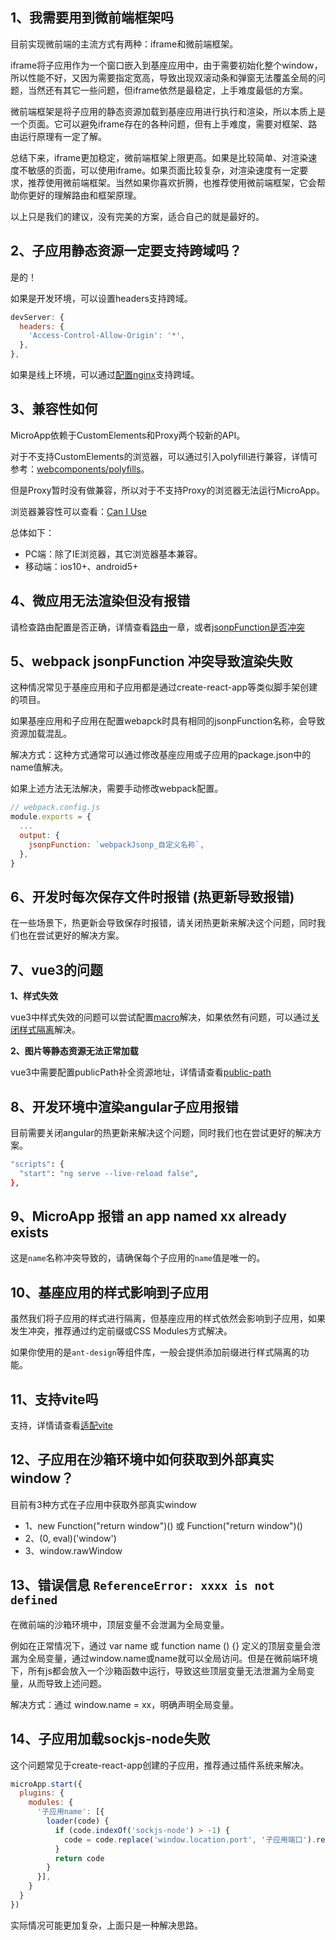 ## 1、我需要用到微前端框架吗
目前实现微前端的主流方式有两种：iframe和微前端框架。

iframe将子应用作为一个窗口嵌入到基座应用中，由于需要初始化整个window，所以性能不好，又因为需要指定宽高，导致出现双滚动条和弹窗无法覆盖全局的问题，当然还有其它一些问题，但iframe依然是最稳定，上手难度最低的方案。

微前端框架是将子应用的静态资源加载到基座应用进行执行和渲染，所以本质上是一个页面。它可以避免iframe存在的各种问题，但有上手难度，需要对框架、路由运行原理有一定了解。

总结下来，iframe更加稳定，微前端框架上限更高。如果是比较简单、对渲染速度不敏感的页面，可以使用iframe。如果页面比较复杂，对渲染速度有一定要求，推荐使用微前端框架。当然如果你喜欢折腾，也推荐使用微前端框架，它会帮助你更好的理解路由和框架原理。

以上只是我们的建议，没有完美的方案，适合自己的就是最好的。

## 2、子应用静态资源一定要支持跨域吗？
是的！

如果是开发环境，可以设置headers支持跨域。
```js
devServer: {
  headers: {
    'Access-Control-Allow-Origin': '*',
  },
},
```

如果是线上环境，可以通过[配置nginx](https://segmentfault.com/a/1190000012550346)支持跨域。

## 3、兼容性如何
MicroApp依赖于CustomElements和Proxy两个较新的API。

对于不支持CustomElements的浏览器，可以通过引入polyfill进行兼容，详情可参考：[webcomponents/polyfills](https://github.com/webcomponents/polyfills/tree/master/packages/custom-elements)。

但是Proxy暂时没有做兼容，所以对于不支持Proxy的浏览器无法运行MicroApp。

浏览器兼容性可以查看：[Can I Use](https://caniuse.com/?search=Proxy)

总体如下：
- PC端：除了IE浏览器，其它浏览器基本兼容。
- 移动端：ios10+、android5+

## 4、微应用无法渲染但没有报错
请检查路由配置是否正确，详情查看[路由](/zh-cn/route)一章，或者[jsonpFunction是否冲突](/zh-cn/questions?id=_5、webpack-jsonpfunction-冲突导致渲染失败)

## 5、webpack jsonpFunction 冲突导致渲染失败
这种情况常见于基座应用和子应用都是通过create-react-app等类似脚手架创建的项目。

如果基座应用和子应用在配置webapck时具有相同的jsonpFunction名称，会导致资源加载混乱。

解决方式：这种方式通常可以通过修改基座应用或子应用的package.json中的name值解决。

如果上述方法无法解决，需要手动修改webpack配置。
```js
// webpack.config.js
module.exports = {
  ...
  output: {
    jsonpFunction: `webpackJsonp_自定义名称`,
  },
}
```

## 6、开发时每次保存文件时报错 (热更新导致报错)
在一些场景下，热更新会导致保存时报错，请关闭热更新来解决这个问题，同时我们也在尝试更好的解决方案。

## 7、vue3的问题
**1、样式失效**

vue3中样式失效的问题可以尝试配置[macro](/zh-cn/configure?id=macro)解决，如果依然有问题，可以通过[关闭样式隔离](/zh-cn/configure?id=disablescopecss)解决。

**2、图片等静态资源无法正常加载**

vue3中需要配置publicPath补全资源地址，详情请查看[public-path](/zh-cn/static-source?id=手动补全)


## 8、开发环境中渲染angular子应用报错
目前需要关闭angular的热更新来解决这个问题，同时我们也在尝试更好的解决方案。
```bash
"scripts": {
  "start": "ng serve --live-reload false",
},
```

## 9、MicroApp 报错 an app named xx already exists
这是`name`名称冲突导致的，请确保每个子应用的`name`值是唯一的。

## 10、基座应用的样式影响到子应用
虽然我们将子应用的样式进行隔离，但基座应用的样式依然会影响到子应用，如果发生冲突，推荐通过约定前缀或CSS Modules方式解决。

如果你使用的是`ant-design`等组件库，一般会提供添加前缀进行样式隔离的功能。

## 11、支持vite吗
支持，详情请查看[适配vite](/zh-cn/other?id=_3、适配vite)

## 12、子应用在沙箱环境中如何获取到外部真实window？
  目前有3种方式在子应用中获取外部真实window
  - 1、new Function("return window")() 或 Function("return window")()
  - 2、(0, eval)('window')
  - 3、window.rawWindow

## 13、错误信息 `ReferenceError: xxxx is not defined`
  在微前端的沙箱环境中，顶层变量不会泄漏为全局变量。

  例如在正常情况下，通过 var name 或 function name () {} 定义的顶层变量会泄漏为全局变量，通过window.name或name就可以全局访问。但是在微前端环境下，所有js都会放入一个沙箱函数中运行，导致这些顶层变量无法泄漏为全局变量，从而导致上述问题。

  解决方式：通过 window.name = xx，明确声明全局变量。

## 14、子应用加载sockjs-node失败
  这个问题常见于create-react-app创建的子应用，推荐通过插件系统来解决。
```js
microApp.start({
  plugins: {
    modules: {
      '子应用name': [{
        loader(code) {
          if (code.indexOf('sockjs-node') > -1) {
            code = code.replace('window.location.port', '子应用端口').replace('window.location.hostname', '子应用host，如果和基座相同则不需要替换hostname')
          }
          return code
        }
      }],
    }
  }
})
```
实际情况可能更加复杂，上面只是一种解决思路。
